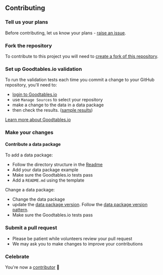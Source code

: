 ## Contributing

### Tell us your plans
Before contributing, let us know your plans - [raise an issue](https://github.com/vdubya/Open-Built-Environment-Datasets/issues). 

### Fork the repository
To contribute to this project you will need to [create a fork of this repository](https://help.github.com/articles/fork-a-repo/).

### Set up Goodtables.io validation
To run the validation tests each time you commit a change to your GitHub repository, you'll need to:
- [login to Goodtables.io](http://goodtables.io)
- use `Manage Sources` to select your repository
- make a change to the data in a data package
- then check the results. ([sample results](https://goodtables.io/github/frictionlessdata/example-data-packages))

[Learn more about Goodtables.io](http://okfnlabs.org/blog/2017/05/22/introducing-the-new-goodtables-library-and-goodtablesio.html)

### Make your changes

#### Contribute a data package

To add a data package:

- Follow the directory structure in the [Readme](./README.md/#data-packages)
- Add your data package example
- Make sure the Goodtables.io tests pass
- Add a `README.md` using the template

Change a data package:

- Change the data package
- update the [data package version](https://frictionlessdata.io/specs/patterns/#data-package-version). Follow the [data package version pattern](https://frictionlessdata.io/specs/patterns/#data-package-version).
- Make sure the Goodtables.io tests pass

### Submit a pull request
- Please be patient while volunteers review your pull request
- We may ask you to make changes to improve your contributions

### Celebrate

You're now a [contributor](https://github.com/vdubya/Open-Built-Environment-Datasets/graphs/contributors) :tada:
